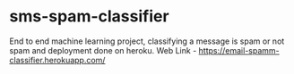 # sms-spam-classifier
End to end machine learning project, classifying a message is spam or not spam and deployment done on heroku.
Web Link - https://email-spamm-classifier.herokuapp.com/
